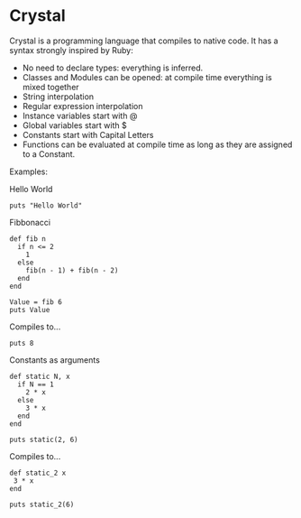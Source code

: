 Crystal
=======

Crystal is a programming language that compiles to native code.
It has a syntax strongly inspired by Ruby:
*   No need to declare types: everything is inferred.
*   Classes and Modules can be opened: at compile time everything is mixed together
*   String interpolation
*   Regular expression interpolation
*   Instance variables start with @
*   Global variables start with $
*   Constants start with Capital Letters
*   Functions can be evaluated at compile time as long as they are assigned to a Constant.

Examples:

Hello World

    puts "Hello World"

Fibbonacci

    def fib n
      if n <= 2
        1
      else
        fib(n - 1) + fib(n - 2)
      end
    end

    Value = fib 6
    puts Value

Compiles to...

    puts 8

Constants as arguments

    def static N, x
      if N == 1
        2 * x
      else
        3 * x
      end
    end

    puts static(2, 6)

Compiles to...

    def static_2 x
     3 * x
    end

    puts static_2(6)
